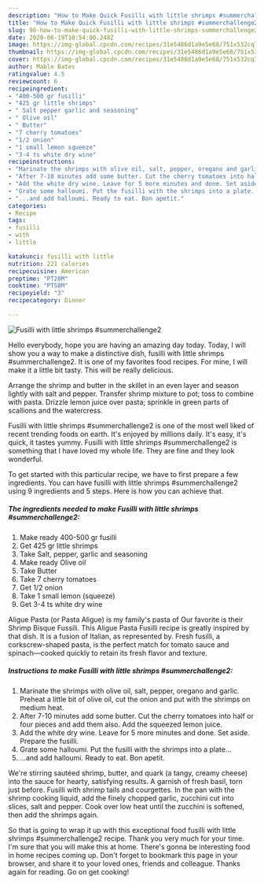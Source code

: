 ```yaml
---
description: "How to Make Quick Fusilli with little shrimps #summerchallenge2"
title: "How to Make Quick Fusilli with little shrimps #summerchallenge2"
slug: 96-how-to-make-quick-fusilli-with-little-shrimps-summerchallenge2
date: 2020-06-19T10:54:00.248Z
image: https://img-global.cpcdn.com/recipes/31e5486d1a9e5e68/751x532cq70/fusilli-with-little-shrimps-summerchallenge2-recipe-main-photo.jpg
thumbnail: https://img-global.cpcdn.com/recipes/31e5486d1a9e5e68/751x532cq70/fusilli-with-little-shrimps-summerchallenge2-recipe-main-photo.jpg
cover: https://img-global.cpcdn.com/recipes/31e5486d1a9e5e68/751x532cq70/fusilli-with-little-shrimps-summerchallenge2-recipe-main-photo.jpg
author: Mable Bates
ratingvalue: 4.5
reviewcount: 6
recipeingredient:
- "400-500 gr fusilli"
- "425 gr little shrimps"
- " Salt pepper garlic and seasoning"
- " Olive oil"
- " Butter"
- "7 cherry tomatoes"
- "1/2 onion"
- "1 small lemon squeeze"
- "3-4 ts white dry wine"
recipeinstructions:
- "Marinate the shrimps with olive oil, salt, pepper, oregano and garlic. Preheat a little bit of olive oil, cut the onion and put with the shrimps on medium heat."
- "After 7-10 minutes add some butter. Cut the cherry tomatoes into half or four pieces and add them also. Add the squeezed lemon juice."
- "Add the white dry wine. Leave for 5 more minutes and done. Set aside. Prepare the fusilli."
- "Grate some halloumi. Put the fusilli with the shrimps into a plate..."
- "...and add halloumi. Ready to eat. Bon apetit."
categories:
- Recipe
tags:
- fusilli
- with
- little

katakunci: fusilli with little 
nutrition: 221 calories
recipecuisine: American
preptime: "PT28M"
cooktime: "PT58M"
recipeyield: "3"
recipecategory: Dinner

---
```



![Fusilli with little shrimps #summerchallenge2](https://img-global.cpcdn.com/recipes/31e5486d1a9e5e68/751x532cq70/fusilli-with-little-shrimps-summerchallenge2-recipe-main-photo.jpg)

Hello everybody, hope you are having an amazing day today. Today, I will show you a way to make a distinctive dish, fusilli with little shrimps #summerchallenge2. It is one of my favorites food recipes. For mine, I will make it a little bit tasty. This will be really delicious.

Arrange the shrimp and butter in the skillet in an even layer and season lightly with salt and pepper. Transfer shrimp mixture to pot; toss to combine with pasta. Drizzle lemon juice over pasta; sprinkle in green parts of scallions and the watercress.

Fusilli with little shrimps #summerchallenge2 is one of the most well liked of recent trending foods on earth. It's enjoyed by millions daily. It's easy, it's quick, it tastes yummy. Fusilli with little shrimps #summerchallenge2 is something that I have loved my whole life. They are fine and they look wonderful.


To get started with this particular recipe, we have to first prepare a few ingredients. You can have fusilli with little shrimps #summerchallenge2 using 9 ingredients and 5 steps. Here is how you can achieve that.

<!--inarticleads1-->

##### The ingredients needed to make Fusilli with little shrimps #summerchallenge2:

1. Make ready 400-500 gr fusilli
1. Get 425 gr little shrimps
1. Take  Salt, pepper, garlic and seasoning
1. Make ready  Olive oil
1. Take  Butter
1. Take 7 cherry tomatoes
1. Get 1/2 onion
1. Take 1 small lemon (squeeze)
1. Get 3-4 ts white dry wine


Aligue Pasta (or Pasta Aligue) is my family&#39;s pasta of Our favorite is their Shrimp Bisque Fussili. This Aligue Pasta Fusilli recipe is greatly inspired by that dish. It is a fusion of Italian, as represented by. Fresh fusilli, a corkscrew-shaped pasta, is the perfect match for tomato sauce and spinach—cooked quickly to retain its fresh flavor and texture. 

<!--inarticleads2-->

##### Instructions to make Fusilli with little shrimps #summerchallenge2:

1. Marinate the shrimps with olive oil, salt, pepper, oregano and garlic. Preheat a little bit of olive oil, cut the onion and put with the shrimps on medium heat.
1. After 7-10 minutes add some butter. Cut the cherry tomatoes into half or four pieces and add them also. Add the squeezed lemon juice.
1. Add the white dry wine. Leave for 5 more minutes and done. Set aside. Prepare the fusilli.
1. Grate some halloumi. Put the fusilli with the shrimps into a plate...
1. ...and add halloumi. Ready to eat. Bon apetit.


We&#39;re stirring sautéed shrimp, butter, and quark (a tangy, creamy cheese) into the sauce for hearty, satisfying results. A garnish of fresh basil, torn just before. Fusilli with shrimp tails and courgettes. In the pan with the shrimp cooking liquid, add the finely chopped garlic, zucchini cut into slices, salt and pepper. Cook over low heat until the zucchini is softened, then add the shrimps again. 

So that is going to wrap it up with this exceptional food fusilli with little shrimps #summerchallenge2 recipe. Thank you very much for your time. I'm sure that you will make this at home. There's gonna be interesting food in home recipes coming up. Don't forget to bookmark this page in your browser, and share it to your loved ones, friends and colleague. Thanks again for reading. Go on get cooking!
